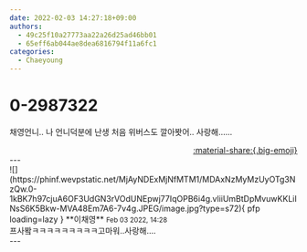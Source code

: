 ```yaml
---
date: 2022-02-03 14:27:18+09:00
authors:
  - 49c25f10a27773aa22a26d25ad46bb01
  - 65eff6ab044ae8dea6816794f11a6fc1
categories:
  - Chaeyoung
---
```


# 0-2987322

<div class="post-container" markdown="1">
<div class="content-container md-sidebar__scrollwrap" markdown="1">

채영언니.. 나 언니덕분에 난생 처음 위버스도 깔아봣어.. 사랑해......

</div>
</div>

<div style="text-align: right;" markdown="1">
<a href="https://weverse.io/fromis9/fanpost/0-2987322" style="text-align: right;">:material-share:{.big-emoji}</a>
</div>
---

<div class="comments-container md-sidebar__scrollwrap" markdown="1">
<div class="comment" markdown="1">
<div class='id-container' markdown="1">
![](https://phinf.wevpstatic.net/MjAyNDExMjNfMTM1/MDAxNzMyMzUyOTg3NzQw.0-1kBK7h97cjuA6OF3UdGN3rVOdUNEpwj77IqOPB6i4g.vliiUmBtDpMvuwKKLiINsS6K5Bkw-MVA48Em7A6-7v4g.JPEG/image.jpg?type=s72){ pfp loading=lazy }
**<span class="artist">이채영</span>** <small>Feb 03 2022, 14:28</small><br>
</div>
<div class='comment-body' markdown="1">
프사봨ㅋㅋㅋㅋㅋㅋㅋㅋㅋ고마워..사랑해....
</div>
</div>
</div>
---
